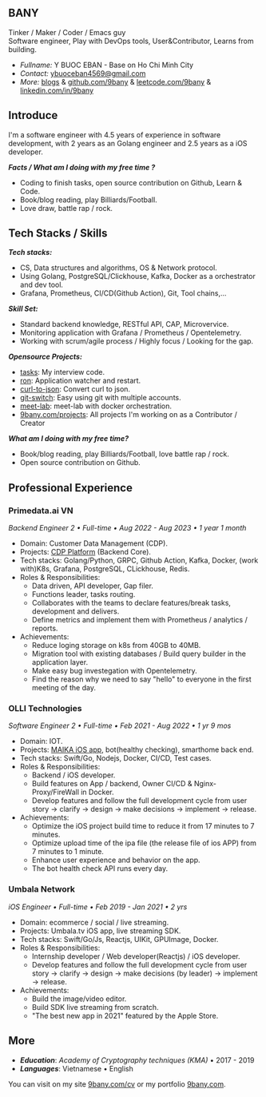## BANY
Tinker / Maker / Coder / Emacs guy
<br/>
Software engineer, Play with DevOps tools, User&Contributor, Learns from building.

- *Fullname:* Y BUOC EBAN - Base on Ho Chi Minh City
- *Contact:* ybuoceban4569@gmail.com
- *More:*  [blogs](https://blog.9bany.com/) & [github.com/9bany](https://github.com/9bany) & [leetcode.com/9bany](https://leetcode.com/9bany/) & [linkedin.com/in/9bany](https://www.linkedin.com/in/9bany/)

## Introduce
I'm a software engineer with 4.5 years of experience in software development, with 2 years as an Golang engineer and 2.5 years as a iOS developer.

***Facts / What am I doing with my free time ?***
- Coding to finish tasks, open source contribution on Github, Learn & Code.
- Book/blog reading, play Billiards/Football.
- Love draw, battle rap / rock.

## Tech Stacks / Skills

***Tech stacks:***
- CS, Data structures and algorithms, OS & Network protocol.
- Using Golang, PostgreSQL/Clickhouse, Kafka, Docker as a orchestrator and dev tool.
- Grafana, Prometheus, CI/CD(Github Action), Git, Tool chains,...

***Skill Set:***
- Standard backend knowledge, RESTful API, CAP, Microvervice.
- Monitoring application with Grafana / Prometheus / Opentelemetry.
- Working with scrum/agile process / Highly focus / Looking for the gap.

***Opensource Projects:***
- [tasks](https://github.com/9bany/tasks): My interview code.
- [ron](https://github.com/9bany/ron): Application watcher and restart.
- [curl-to-json](https://github.com/9bany/curl-to-json): Convert curl to json.
- [git-switch](https://github.com/9bany/git-switch): Easy using git with multiple accounts.
- [meet-lab](https://github.com/9bany/meet-lab): meet-lab with docker orchestration.
- [9bany.com/projects](https://9bany.com/projects): All projects I'm working on as a Contributor / Creator

***What am I doing with my free time?***
- Book/blog reading, play Billiards/Football, love battle rap / rock.
- Open source contribution on Github.

## Professional Experience

### Primedata.ai VN

*Backend Engineer 2 • Full-time • Aug 2022 - Aug 2023 • 1 year 1 month*

- Domain: Customer Data Management (CDP).
- Projects: [CDP Platform](https://primedata.ai/) (Backend Core).
- Tech stacks: Golang/Python, GRPC, Github Action, Kafka, Docker, (work with)K8s, Grafana, PostgreSQL, CLickhouse, Redis.
- Roles & Responsibilities: 
    - Data driven, API developer, Gap filer.
    - Functions leader, tasks routing.
    - Collaborates with the teams to declare features/break tasks, development and delivers. 
    - Define metrics and implement them with Prometheus / analytics / reports.
- Achievements: 
    - Reduce loging storage on k8s from 40GB to 40MB.
    - Migration tool with existing databases / Build query builder in the application layer.
    - Make easy bug investegation with Opentelemetry.
    - Find the reason why we need to say "hello" to everyone in the first meeting of the day.

### OLLI Technologies

*Software Engineer 2 • Full-time • Feb 2021 - Aug 2022 • 1 yr 9 mos*

- Domain: IOT.
- Projects: [MAIKA iOS app](https://apps.apple.com/us/app/maika-tr%E1%BB%A3-l%C3%BD-%E1%BA%A3o-ti%E1%BA%BFng-vi%E1%BB%87t/id1459496534), bot(healthy checking), smarthome back end.
- Tech stacks: Swift/Go, Nodejs, Docker, CI/CD, Test cases.
- Roles & Responsibilities:
    - Backend / iOS developer.
    - Build features on App / backend, Owner CI/CD & Nginx-Proxy/FireWall in Docker.
    - Develop features and follow the full development cycle from user story -> clarify -> design -> make decisions -> implement -> release.
- Achievements: 
    - Optimize the iOS project build time to reduce it from 17 minutes to 7 minutes.
    - Optimize upload time of the ipa file (the release file of ios APP) from 7 minutes to 1 minute.
    - Enhance user experience and behavior on the app.
    - The bot health check API runs every day.

### Umbala Network

*iOS Engineer • Full-time • Feb 2019 - Jan 2021 • 2 yrs*
- Domain: ecommerce / social / live streaming.
- Projects: Umbala.tv iOS app, live streaming SDK.
- Tech stacks: Swift/Go/Js, Reactjs, UIKit, GPUImage, Docker.
- Roles & Responsibilities:
    - Internship developer / Web developer(Reactjs) / iOS developer.
    - Develop features and follow the full development cycle from user story -> clarify -> design -> make decisions (by leader) -> implement -> release.
- Achievements: 
    - Build the image/video editor.
    - Build SDK live streaming from scratch.
    - "The best new app in 2021" featured by the Apple Store.

## More

- ***Education***: *Academy of Cryptography techniques (KMA)* • 2017 - 2019
- ***Languages***: Vietnamese • English

You can visit on my site [9bany.com/cv](https://9bany.com/cv.pdf) or my portfolio [9bany.com](https://9bany.com).

